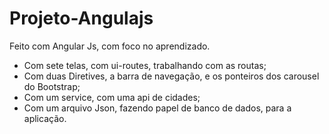 # Projeto-Angulajs
Feito com Angular Js, com foco no aprendizado.

- Com sete telas, com ui-routes, trabalhando com as routas;
- Com duas Diretives, a barra de navegação, e os ponteiros dos carousel do Bootstrap;
- Com um service, com uma api de cidades;
- Com um arquivo Json, fazendo papel de banco de dados, para a aplicação.
